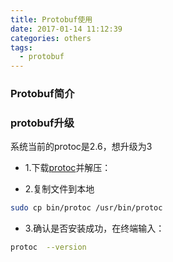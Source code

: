 ```yaml
---
title: Protobuf使用
date: 2017-01-14 11:12:39
categories: others
tags:
  - protobuf
---
```


### Protobuf简介




### protobuf升级
系统当前的protoc是2.6，想升级为3
*  1.下载[protoc](https://github.com/google/protobuf/releases)并解压：

* 2.复制文件到本地
```bash
sudo cp bin/protoc /usr/bin/protoc
```

* 3.确认是否安装成功，在终端输入：
```bash
protoc  --version
```